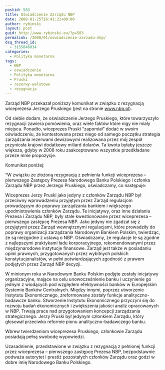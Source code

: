 ```yaml
---
postid: 583
title: Oświadczenie Zarządu NBP
date: 2008-01-25T16:41:21+00:00
author: rybinski
layout: post
guid: http://www.rybinski.eu/?p=583
permalink: /2008/01/oswiadczenie-zarzadu-nbp/
dsq_thread_id:
  - 3155846834
categories:
  - Polityka monetarna
tags:
  - NBP
  - oświadczenie
  - Polityka monetarna
  - Pruski
  - rezerwy-walutowe
  - rezygnacja
---
```

Zarząd NBP przekazał poniższy komunikat w związku z rezygnacją wiceprezesa Jerzego Pruskiego (jest na stronie www.nbp.pl).

Od siebie dodam, że oświadczenie Jerzego Pruskiego, które towarzyszyło rezygnacji zawiera pomówienia, oraz wiele faktów które nigy nie miały miejsca. Ponadto, wiceprezes Pruski “zapomiał” dodać w swoim oświadczeniu, że kontestowana przez niego od samego początku strategia zarządzania rezerwami dewizowymi realizowana przez mój zespół przyniosła krajowi dodatkowy miliard dolarów. Ta kwota byłaby jeszcze większa, gdyby w 2006 roku zaakceptowano wszystkie przedkładane przeze mnie propozycje. 

Komunikat poniżej:

<!--more-->

“W związku ze złożoną rezygnacją z pełnienia funkcji wiceprezesa – pierwszego Zastępcy Prezesa Narodowego Banku Polskiego i członka Zarządu NBP przez Jerzego Pruskiego, oświadczamy, co następuje:

Wiceprezes Jerzy Pruski jako jedyny z członków Zarządu NBP był przeciwny wprowadzeniu przyjętym przez Zarząd regulacjom prowadzącym do poprawy zarządzania bankiem i większego upodmiotowienia członków Zarządu. Te inicjatywy, oraz inne działania Prezesa i Zarządu NBP, były stale kwestionowane przez wiceprezesa – pierwszego zastępcę Prezesa NBP. Jako jedyny nie zgadzał się z przyjętymi przez Zarząd wewnętrznymi regulacjami, które prowadziły do poprawy organizacji zarządzania Narodowym Bankiem Polskim, twierdząc, że są niezgodne z ustawą o NBP. Oświadczamy, że regulacje te są zgodne z najlepszymi praktykami ładu korporacyjnego, rekomendowanymi przez międzynarodowe instytucje finansowe. Zarząd jest także w posiadaniu opinii prawnych, przygotowanych przez wybitnych polskich konstytucjonalistów, w pełni potwierdzających zgodność z prawem podjętych przez Zarząd NBP decyzji.

W minionym roku w Narodowym Banku Polskim podjęte zostały inicjatywy organizacyjne, mające na celu unowocześnienie banku i uczynienie go jednym z wiodących pod względem efektywności banków w Europejskim Systemie Banków Centralnych. Między innymi, poprzez utworzenie Instytutu Ekonomicznego, zreformowane zostały funkcje analityczno-badawcze banku. Stworzenie Instytutu Ekonomicznego przyczyni się do rozwoju badań ekonomicznych i zwiększenia jakości analiz opracowanych w NBP. Trwają prace nad przygotowaniem koncepcji zarządzania strategicznego. Jerzy Pruski był jedynym członkiem Zarządu, który głosował przeciwko reformie pionu analityczno-badawczego banku.

Wbrew twierdzeniom wiceprezesa Pruskiego, członkowie Zarządu posiadają pełną swobodę wypowiedzi.

Uzasadnienie, przedstawione w związku z rezygnacją z pełnionej funkcji przez wiceprezesa – pierwszego zastępcę Prezesa NBP, bezpodstawnie podważa autorytet i prestiż pozostałych członków Zarządu oraz godzi w dobre imię Narodowego Banku Polskiego.

